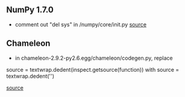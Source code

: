 ## NumPy 1.7.0

* comment out "del sys" in /numpy/core/init.py
[source](http://stackoverflow.com/questions/14969552/error-when-freezing-pandas-numpy-1-7-0-code-with-cx-freeze)

## Chameleon

* in chameleon-2.9.2-py2.6.egg/chameleon/codegen.py, replace

source = textwrap.dedent(inspect.getsource(function))
with
source = textwrap.dedent('')

[source](http://www.mail-archive.com/cx-freeze-users@lists.sourceforge.net/msg01284.html)

